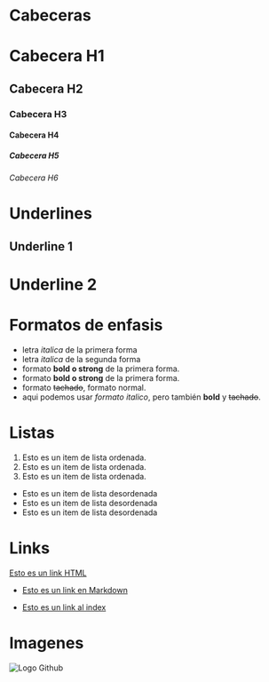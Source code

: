
# Cabeceras
# Cabecera H1
## Cabecera H2
### Cabecera H3
#### Cabecera H4
##### Cabecera H5
###### Cabecera H6

# Underlines
Underline 1
-----------

Underline 2
===========

# Formatos de enfasis
- letra *italica* de la primera forma
- letra _italica_ de la segunda forma
- formato **bold o strong** de la primera forma.
- formato __bold o strong__ de la primera forma.
- formato ~~tachado~~, formato normal.
- aqui podemos usar *formato italico*, pero también **bold** y ~~tachado~~.

# Listas
1. Esto es un item de lista ordenada.
2. Esto es un item de lista ordenada.
3. Esto es un item de lista ordenada.
- Esto es un item de lista desordenada
- Esto es un item de lista desordenada
- Esto es un item de lista desordenada

# Links
<a href="http://google.com">Esto es un link HTML</a>
- [Esto es un link en Markdown](http://www.google.com)

- [Esto es un link al index](index.html)

# Imagenes
![Logo Github](https://image.flaticon.com/icons/png/512/25/25231.png)




